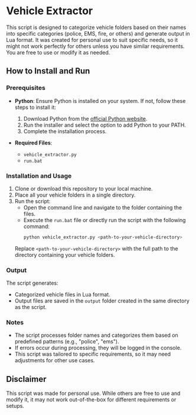 # Vehicle Extractor

This script is designed to categorize vehicle folders based on their names into specific categories (police, EMS, fire, or others) and generate output in Lua format. It was created for personal use to suit specific needs, so it might not work perfectly for others unless you have similar requirements. You are free to use or modify it as needed.

## How to Install and Run

### Prerequisites
- **Python**: Ensure Python is installed on your system. If not, follow these steps to install it:

  1. Download Python from the [official Python website](https://www.python.org/downloads/).
  2. Run the installer and select the option to add Python to your PATH.
  3. Complete the installation process.

- **Required Files**:
  - `vehicle_extractor.py`
  - `run.bat`

### Installation and Usage

1. Clone or download this repository to your local machine.
2. Place all your vehicle folders in a single directory.
3. Run the script:
   - Open the command line and navigate to the folder containing the files.
   - Execute the `run.bat` file or directly run the script with the following command:
     ```bash
     python vehicle_extractor.py <path-to-your-vehicle-directory>
     ```
   Replace `<path-to-your-vehicle-directory>` with the full path to the directory containing your vehicle folders.

### Output
The script generates:
- Categorized vehicle files in Lua format.
- Output files are saved in the `output` folder created in the same directory as the script.

### Notes
- The script processes folder names and categorizes them based on predefined patterns (e.g., "police", "ems").
- If errors occur during processing, they will be logged in the console.
- This script was tailored to specific requirements, so it may need adjustments for other use cases.

## Disclaimer
This script was made for personal use. While others are free to use and modify it, it may not work out-of-the-box for different requirements or setups.
